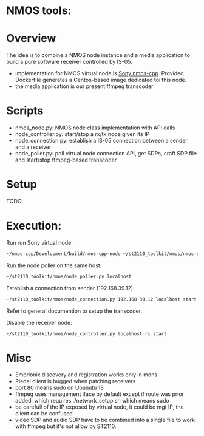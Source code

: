 # NMOS tools:

# Overview

The idea is to combine a NMOS node instance and a media application to
build a pure software receiver controlled by IS-05.

* implementation for NMOS virtual node is [Sony nmos-cpp](https://github.com/sony/nmos-cpp). Provided Dockerfile generates a Centos-based image dedicated toi this node.
* the media application is our present ffmpeg transcoder

# Scripts

* nmos_node.py: NMOS node class implementation with API calls
* node_controller.py: start/stop a rx/tx node given its IP
* node_connection.py: establish a IS-05 connection between a sender and a receiver
* node_poller.py: poll virtual node connection API, get SDPs, craft SDP file and start/stop ffmpeg-based transcoder

# Setup

TODO

# Execution:

Run run Sony virtual node:

```sh
~/nmos-cpp/Development/build/nmos-cpp-node ~/st2110_toolkit/nmos/nmos-cpp-ffmpeg-mdns-config.json
```

Run the node poller on the same host:

```sh
~/st2110_toolkit/nmos/node_poller.py localhost
```

Establish a connection from sender (192.168.39.12):

```sh
~/st2110_toolkit/nmos/node_connection.py 192.168.39.12 localhost start
```

Refer to general documention to setup the transcoder.

Disable the receiver node:

```sh
~/st2110_toolkit/nmos/node_controller.py localhost rx start
```

# Misc

* Embrionix discovery and registration works only in mdns
* Riedel client is bugged when patching receivers
* port 80 means sudo on Ubunutu 18
* ffmpeg uses management iface by default except if route was prior added, which requires ./network_setup.sh which means sudo
* be carefull of the IP exposed by virtual node, it could be mgt IP, the client can be confused
* video SDP and audio SDP have to be combined into a single file to work with ffmpeg but it's not allow by ST2110.
